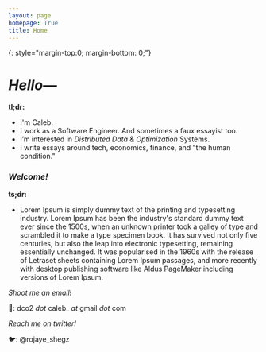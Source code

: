 ```yaml
---
layout: page
homepage: True
title: Home
---
```


{: style="margin-top:0; margin-bottom: 0;"}

# _Hello—_ 
**tl;dr:**
- I'm Caleb.
- I work as a Software Engineer. And sometimes a faux essayist too.
- I’m interested in _Distributed Data_ & _Optimization_ Systems.
- I write essays around tech, economics, finance, and "the human condition."

### _Welcome!_
**ts;dr:**
- Lorem Ipsum is simply dummy text of the printing and typesetting industry. Lorem Ipsum has been the industry's standard dummy text ever since the 1500s, when an unknown printer took a galley of type and scrambled it to make a type specimen book. It has survived not only five centuries, but also the leap into electronic typesetting, remaining essentially unchanged. It was popularised in the 1960s with the release of Letraset sheets containing Lorem Ipsum passages, and more recently with desktop publishing software like Aldus PageMaker including versions of Lorem Ipsum.

_Shoot me an email!_ 

📩: dco2 _dot_ caleb_ _at_ gmail _dot_ com

_Reach me on twitter!_ 

🐦: @rojaye_shegz 
